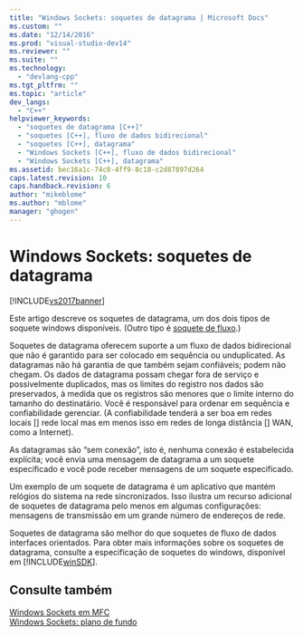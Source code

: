 ```yaml
---
title: "Windows Sockets: soquetes de datagrama | Microsoft Docs"
ms.custom: ""
ms.date: "12/14/2016"
ms.prod: "visual-studio-dev14"
ms.reviewer: ""
ms.suite: ""
ms.technology: 
  - "devlang-cpp"
ms.tgt_pltfrm: ""
ms.topic: "article"
dev_langs: 
  - "C++"
helpviewer_keywords: 
  - "soquetes de datagrama [C++]"
  - "soquetes [C++], fluxo de dados bidirecional"
  - "soquetes [C++], datagrama"
  - "Windows Sockets [C++], fluxo de dados bidirecional"
  - "Windows Sockets [C++], datagrama"
ms.assetid: bec16a1c-74c0-4ff9-8c18-c2d87897d264
caps.latest.revision: 10
caps.handback.revision: 6
author: "mikeblome"
ms.author: "mblome"
manager: "ghogen"
---
```

# Windows Sockets: soquetes de datagrama
[!INCLUDE[vs2017banner](../assembler/inline/includes/vs2017banner.md)]

Este artigo descreve os soquetes de datagrama, um dos dois tipos de soquete windows disponíveis. \(Outro tipo é [soquete de fluxo](../mfc/windows-sockets-stream-sockets.md).\)  
  
 Soquetes de datagrama oferecem suporte a um fluxo de dados bidirecional que não é garantido para ser colocado em sequência ou unduplicated.  As datagramas não há garantia de que também sejam confiáveis; podem não chegam.  Os dados de datagrama possam chegar fora de serviço e possivelmente duplicados, mas os limites do registro nos dados são preservados, à medida que os registros são menores que o limite interno do tamanho do destinatário.  Você é responsável para ordenar em sequência e confiabilidade gerenciar. \(A confiabilidade tenderá a ser boa em redes locais \[\] rede local mas em menos isso em redes de longa distância \[\] WAN, como a Internet\).  
  
 As datagramas são “sem conexão”, isto é, nenhuma conexão é estabelecida explícita; você envia uma mensagem de datagrama a um soquete especificado e você pode receber mensagens de um soquete especificado.  
  
 Um exemplo de um soquete de datagrama é um aplicativo que mantém relógios do sistema na rede sincronizados.  Isso ilustra um recurso adicional de soquetes de datagrama pelo menos em algumas configurações: mensagens de transmissão em um grande número de endereços de rede.  
  
 Soquetes de datagrama são melhor do que soquetes de fluxo de dados interfaces orientados.  Para obter mais informações sobre os soquetes de datagrama, consulte a especificação de soquetes do windows, disponível em [!INCLUDE[winSDK](../atl/includes/winsdk_md.md)].  
  
## Consulte também  
 [Windows Sockets em MFC](../mfc/windows-sockets-in-mfc.md)   
 [Windows Sockets: plano de fundo](../mfc/windows-sockets-background.md)